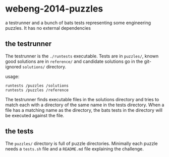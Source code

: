 # webeng-2014-puzzles

a testrunner and a bunch of bats tests representing some engineering puzzles. It has no external dependencies

## the testrunner

The testrunner is the `./runtests` executable. Tests are in `puzzles/`, known good solutions are in `reference/` and candidate solutions go in the git-ignored `solutions/` directory.

usage:

    runtests /puzzles /solutions
    runtests /puzzles /reference

The testrunner finds executable files in the solutions directory and tries to match each with a directory of the same name in the tests directory. When a file has a matching name as the directory, the bats tests in the directory will be executed against the file.

## the tests

The `puzzles/` directory is full of puzzle directories. Minimally each puzzle needs a `tests.sh` file and a `README.md` file explaining the challenge.
